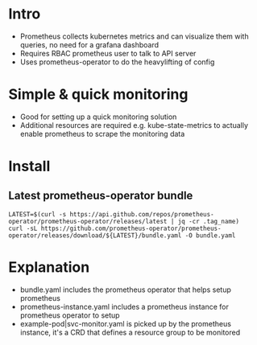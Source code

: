 # Intro
* Prometheus collects kubernetes metrics and can visualize them with queries, no need for a grafana dashboard
* Requires RBAC prometheus user to talk to API server
* Uses prometheus-operator to do the heavylifting of config

# Simple & quick monitoring
* Good for setting up a quick monitoring solution
* Additional resources are required e.g. kube-state-metrics to actually enable
prometheus to scrape the monitoring data

# Install

## Latest prometheus-operator bundle
```
LATEST=$(curl -s https://api.github.com/repos/prometheus-operator/prometheus-operator/releases/latest | jq -cr .tag_name)
curl -sL https://github.com/prometheus-operator/prometheus-operator/releases/download/${LATEST}/bundle.yaml -O bundle.yaml
```

# Explanation
* bundle.yaml includes the prometheus operator that helps setup prometheus
* prometheus-instance.yaml includes a prometheus instance for prometheus operator to setup
* example-pod|svc-monitor.yaml is picked up by the prometheus instance, it's a CRD that defines a resource group to be monitored
